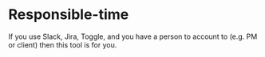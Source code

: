 # Responsible-time
If you use Slack, Jira, Toggle, and you have a person to account to (e.g. PM or client) then this tool is for you.

